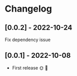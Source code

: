 # Changelog

## [0.0.2] - 2022-10-24

Fix dependency issue

## [0.0.1] - 2022-10-08

* First release 🌞 🚀
